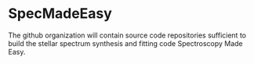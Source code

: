 # SpecMadeEasy

The github organization will contain source code repositories sufficient to build the stellar spectrum synthesis and fitting code Spectroscopy Made Easy.

